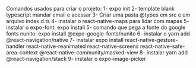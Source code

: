 Comandos usados para criar o projeto:
1- expo init
2- template blank typescript
mandar email e acessar
3- Criar uma pasta @types em src e um arquivo index.d.ts
4- instalar o react-native-maps para lidar com mapas
5- instalar o expo-font: expo install
5- comando que pega a fonte do google fonts nunito: expo install @expo-google-fonts/nunito
6- instalar o yarn add @react-navigation/native
7- instalar expo install react-native-gesture-handler react-native-reanimated react-native-screens react-native-safe-area-context @react-native-community/masked-view
8- instalar yarn add @react-navigation/stack
9- instalar o expo-image-picker
